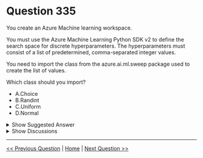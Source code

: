 # Question 335

You create an Azure Machine learning workspace.

You must use the Azure Machine Learning Python SDK v2 to define the search space for discrete hyperparameters. The hyperparameters must consist of a list of predetermined, comma-separated integer values.

You need to import the class from the azure.ai.ml.sweep package used to create the list of values.

Which class should you import?

- A.Choice
- B.Randint
- C.Uniform
- D.Normal

<details>
  <summary>Show Suggested Answer</summary>

<strong>A</strong><br>

</details>

<details>
  <summary>Show Discussions</summary>

<blockquote><p><strong>orionduo</strong> <code>(Fri 01 Mar 2024 09:16)</code> - <em>Upvotes: 5</em></p><p>Correct
Choice</p></blockquote>
<blockquote><p><strong>kay1101</strong> <code>(Sun 24 Nov 2024 01:29)</code> - <em>Upvotes: 2</em></p><p>Discrete hyperparameters.
Consist of a list of predetermined, comma-separated integer value.
&gt;&gt;&gt;A. Choice

Discrete hyperparameters are specified as a Choice among discrete values. Choice can be:
one or more comma-separated values
a range object
any arbitrary list object
reference:
https://learn.microsoft.com/en-us/AZURE/machine-learning/how-to-tune-hyperparameters?view=azureml-api-2#discrete-hyperparameters</p></blockquote>

<blockquote><p><strong>PI_Team</strong> <code>(Fri 23 Feb 2024 15:10)</code> - <em>Upvotes: 4</em></p><p>To define the search space for discrete hyperparameters using the Azure Machine Learning Python SDK v2, you should import the Choice class from the azure.ai.ml.sweep package. The Choice class allows you to specify a list of predetermined, comma-separated values for a discrete hyperparameter.

https://learn.microsoft.com/en-us/azure/machine-learning/how-to-tune-hyperparameters?view=azureml-api-2

SaM</p></blockquote>

<blockquote><p><strong>BR_CS</strong> <code>(Sat 17 Feb 2024 12:24)</code> - <em>Upvotes: 1</em></p><p>AS this is about &quot;creation&quot; of the list, Randint is correct</p></blockquote>
<blockquote><p><strong>damaldon</strong> <code>(Fri 05 Jan 2024 20:32)</code> - <em>Upvotes: 1</em></p><p>Only Randint supports integers values.
https://learn.microsoft.com/en-us/python/api/azure-ai-ml/azure.ai.ml.sweep.randint?view=azure-python</p></blockquote>
<blockquote><p><strong>Panda_man</strong> <code>(Tue 30 Jul 2024 22:31)</code> - <em>Upvotes: 1</em></p><p>you&#x27;re reference link is not showing anything about the correct answer;</p></blockquote>

</details>

---

[<< Previous Question](question_334.md) | [Home](../index.md) | [Next Question >>](question_336.md)
